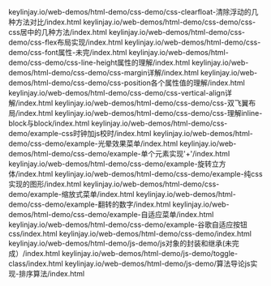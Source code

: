 keylinjay.io/web-demos/html-demo/css-demo/css-clearfloat-清除浮动的几种方法对比/index.html
keylinjay.io/web-demos/html-demo/css-demo/css-css居中的几种方法/index.html
keylinjay.io/web-demos/html-demo/css-demo/css-flex布局实现/index.html
keylinjay.io/web-demos/html-demo/css-demo/css-font属性-未完/index.html
keylinjay.io/web-demos/html-demo/css-demo/css-line-height属性的理解/index.html
keylinjay.io/web-demos/html-demo/css-demo/css-margin详解/index.html
keylinjay.io/web-demos/html-demo/css-demo/css-position各个属性值的理解/index.html
keylinjay.io/web-demos/html-demo/css-demo/css-vertical-align详解/index.html
keylinjay.io/web-demos/html-demo/css-demo/css-双飞翼布局/index.html
keylinjay.io/web-demos/html-demo/css-demo/css-理解inline-block与block/index.html
keylinjay.io/web-demos/html-demo/css-demo/example-css时钟加js校时/index.html
keylinjay.io/web-demos/html-demo/css-demo/example-光晕效果菜单/index.html
keylinjay.io/web-demos/html-demo/css-demo/example-单个元素实现'+'/index.html
keylinjay.io/web-demos/html-demo/css-demo/example-旋转立方体/index.html
keylinjay.io/web-demos/html-demo/css-demo/example-纯css实现的图形/index.html
keylinjay.io/web-demos/html-demo/css-demo/example-缩放式菜单/index.html
keylinjay.io/web-demos/html-demo/css-demo/example-翻转的数字/index.html
keylinjay.io/web-demos/html-demo/css-demo/example-自适应菜单/index.html
keylinjay.io/web-demos/html-demo/css-demo/example-谷歌自适应按钮css/index.html
keylinjay.io/web-demos/html-demo/css-demo/index.html
keylinjay.io/web-demos/html-demo/js-demo/js对象的封装和继承(未完成）/index.html
keylinjay.io/web-demos/html-demo/js-demo/toggle-class/index.html
keylinjay.io/web-demos/html-demo/js-demo/算法导论js实现-排序算法/index.html
